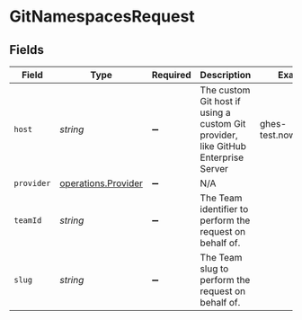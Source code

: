 # GitNamespacesRequest


## Fields

| Field                                                                             | Type                                                                              | Required                                                                          | Description                                                                       | Example                                                                           |
| --------------------------------------------------------------------------------- | --------------------------------------------------------------------------------- | --------------------------------------------------------------------------------- | --------------------------------------------------------------------------------- | --------------------------------------------------------------------------------- |
| `host`                                                                            | *string*                                                                          | :heavy_minus_sign:                                                                | The custom Git host if using a custom Git provider, like GitHub Enterprise Server | ghes-test.now.systems                                                             |
| `provider`                                                                        | [operations.Provider](../../models/operations/provider.md)                        | :heavy_minus_sign:                                                                | N/A                                                                               |                                                                                   |
| `teamId`                                                                          | *string*                                                                          | :heavy_minus_sign:                                                                | The Team identifier to perform the request on behalf of.                          |                                                                                   |
| `slug`                                                                            | *string*                                                                          | :heavy_minus_sign:                                                                | The Team slug to perform the request on behalf of.                                |                                                                                   |